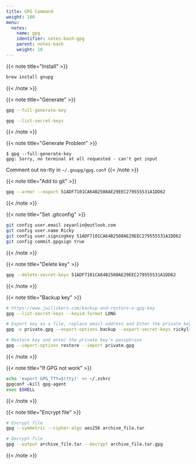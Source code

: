 ```yaml
---
title: GPG Command
weight: 100
menu:
  notes:
    name: gpg
    identifier: notes-bash-gpg
    parent: notes-bash
    weight: 10
---
```


{{< note title="Install" >}}

```bash
brew install gnupg
```

{{< /note >}}

{{< note title="Generate" >}}

```bash
gpg --full-generate-key

gpg --list-secret-keys
```

{{< /note >}}

{{< note title="Generate Problem" >}}

```shell
$ gpg --full-generate-key
gpg: Sorry, no terminal at all requested - can't get input
```

Comment out no-tty in `~/.gnupg/gpg.conf`
{{< /note >}}

{{< note title="Add to git" >}}

```bash
gpg --armor --export 51ADF7101CA64B2508AE29EEC279555531A1DD62
```

{{< /note >}}

{{< note title="Set .gitconfig" >}}

```bash
git config user.email zeyanlin@outlook.com
git config user.name Ricky
git config user.signingkey 51ADF7101CA64B2508AE29EEC279555531A1DD62
git config commit.gpgsign true
```

{{< /note >}}

{{< note title="Delete key" >}}

```bash
gpg --delete-secret-keys 51ADF7101CA64B2508AE29EEC279555531A1DD62
```

{{< /note >}}

{{< note title="Backup key" >}}

```bash
# https://www.jwillikers.com/backup-and-restore-a-gpg-key
gpg --list-secret-keys --keyid-format LONG

# Export key as a file, replace email-address and Enter the private key’s passphrase
gpg -o private.gpg --export-options backup --export-secret-keys rickylin@cloud-miner.net

# Restore key and enter the private key’s passphrase
gpg --import-options restore --import private.gpg
```

{{< /note >}}

{{< note title="If GPG not work" >}}

```bash
echo 'export GPG_TTY=$(tty)' >> ~/.zshrc
gpgconf –kill gpg-agent
exec $SHELL
```

{{< /note >}}

{{< note title="Encrypt file" >}}

```bash
# Encrypt file
gpg --symmetric --cipher-algo aes256 archive_file.tar

# Decrypt file
gpg --output archive_file.tar --decrypt archive_file.tar.gpg
```

{{< /note >}}
